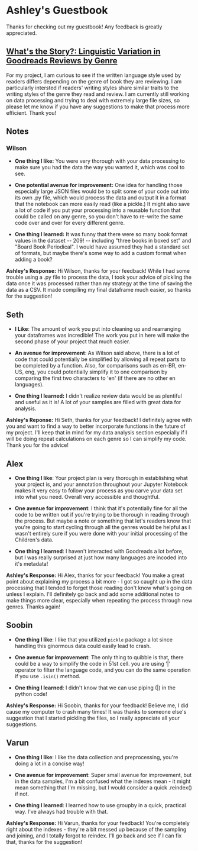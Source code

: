 # Ashley's Guestbook

Thanks for checking out my guestbook! Any feedback is greatly appreciated.

##  [What's the Story?: Linguistic Variation in Goodreads Reviews by Genre](https://github.com/Data-Science-for-Linguists-2023/Goodreads-Genre-Reviews-Analysis)

For my project, I am curious to see if the written language style used by readers differs depending on the genre of book they are reviewing. I am particularly intersted if readers' writing styles share similar traits to the writing styles of the genre they read and review. I am currently still working on data processing and trying to deal with extremely large file sizes, so please let me know if you have any suggestions to make that process more efficient. Thank you!

## Notes

### Wilson

- **One thing I like:** You were very thorough with your data processing to make sure you had the data the way you wanted it, which was cool to see.

- **One potential avenue for improvement:** One idea for handling those especially large JSON files would be to split some of your code out into its own .py file, which would process the data and output it in a format that the notebook can more easily read (like a pickle.) It might also save a lot of code if you put your processing into a reusable function that could be called on any genre, so you don't have to re-write the same code over and over for every different genre.

- **One thing I learned:** It was funny that there were so many book format values in the dataset -- 209! -- including "three books in boxed set" and "Board Book Periodical". I would have assumed they had a standard set of formats, but maybe there's some way to add a custom format when adding a book?

**Ashley's Response:** Hi Wilson, thanks for your feedback! While I had some trouble using a .py file to process the data, I took your advice of pickling the data once it was processed rather than my strategy at the time of saving the data as a CSV. It made compiling my final dataframe much easier, so thanks for the suggestion!

## Seth

- **I Like**: The amount of work you put into cleaning up and rearranging your dataframes was incredible! The work you put in here will make the second phase of your project that much easier. 

- **An avenue for improvement**: As Wilson said above, there is a lot of code that could potentially be simplified by allowing all repeat parts to be completed by a function. Also, for comparisons such as en-BR, en-US, eng, you could potentially simplify it to one comparison by comparing the first two characters to 'en' (if there are no other en languages).

- **One thing I learned:** I didn't realize review data would be as plentiful and useful as it is! A lot of your samples are filled with great data for analysis.

**Ashley's Reponse:** Hi Seth, thanks for your feedback! I definitely agree with you and want to find a way to better incorporate functions in the future of my project. I'll keep that in mind for my data analysis section especially if I will be doing repeat calculations on each genre so I can simplify my code. Thank you for the advice!

## Alex

- **One thing I like**: Your project plan is very thorough in establishing what your project is, and your annotation throughout your Jupyter Notebook makes it very easy to follow your process as you carve your data set into what you need. Overall very accessible and thoughtful.

- **One avenue for improvement**: I think that it's potentially fine for all the code to be written out if you're trying to be thorough in reading through the process. But maybe a note or something that let's readers know that you're going to start cycling through all the genres would be helpful as I wasn't entirely sure if you were done with your initial processing of the Children's data.

- **One thing I learned**: I haven't interacted with Goodreads a lot before, but I was really surprised at just how many languages are incoded into it's metadata! 

**Ashley's Response:** Hi Alex, thanks for your feedback! You make a great point about explaining my process a bit more - I got so caught up in the data processing that I tended to forget those reading don't know what's going on unless I explain. I'll definitely go back and add some additional notes to make things more clear, especially when repeating the process through new genres. Thanks again!

## Soobin

- **One thing I like**: 
    I like that you utilized `pickle` package a lot since handling this ginormous data could easily lead to crash.

- **One avenue for improvement**: 
    The only thing to quibble is that, there could be a way to simplify the code in 51st cell. you are using '|' operator to filter the language code, and you can do the same operation if you use `.isin()` method.
    
- **One thing I learned**:
    I didn't know that we can use piping (|) in the python code!
    
**Ashley's Response:** Hi Soobin, thanks for your feedback! Believe me, I did cause my computer to crash many times! It was thanks to someone else's suggestion that I started pickling the files, so I really appreciate all your suggestions.

## Varun

- **One thing I like**: 
    I like the data collection and preprocessing, you're doing a lot in a concise way!

- **One avenue for improvement**: 
    Super small avenue for improvement, but in the data samples, I'm a bit confused what the indexes mean - it might mean something that I'm missing, but I would consider a quick .reindex() if not.
    
- **One thing I learned**:
    I learned how to use groupby in a quick, practical way. I've always had trouble with that.

**Ashley's Response:** Hi Varun, thanks for your feedback! You're completely right about the indexes - they're a bit messed up because of the sampling and joining, and I totally forgot to reindex. I'll go back and see if I can fix that, thanks for the suggestion!
